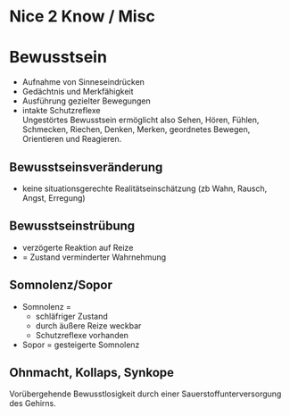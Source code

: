 # Nice 2 Know / Misc

# Bewusstsein
+ Aufnahme von Sinneseindrücken
+ Gedächtnis und Merkfähigkeit
+ Ausführung gezielter Bewegungen
+ intakte Schutzreflexe  
Ungestörtes Bewusstsein ermöglicht also Sehen, Hören, Fühlen, Schmecken, Riechen, Denken, Merken, geordnetes Bewegen, Orientieren und Reagieren.

## Bewusstseinsveränderung
+ keine situationsgerechte Realitätseinschätzung (zb Wahn, Rausch, Angst, Erregung)

## Bewusstseinstrübung
+ verzögerte Reaktion auf Reize
+ = Zustand verminderter Wahrnehmung

## Somnolenz/Sopor
+ Somnolenz =
  + schläfriger Zustand
  + durch äußere Reize weckbar
  + Schutzreflexe vorhanden
+ Sopor = gesteigerte Somnolenz

## Ohnmacht, Kollaps, Synkope
Vorübergehende Bewusstlosigkeit durch einer Sauerstoffunterversorgung des Gehirns.
